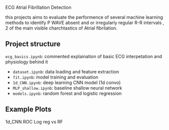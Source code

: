 ECG Atrial Fibrillation Detection

this projects aims to evaluate the performence of several machine learning methods to identify P WAVE absent and or 
irregularly regular R-R intervals , 2 of the main visible charchtastics of Atrial fibrilation.

## Project structure
`ecg_basics.ipynb`: commented explaination of basic ECG interpetation and physiology behind it
- `dataset.ipynb`: data loading and feature extraction
- `fit.ipynb`: model training and evaluation
- `1d_CNN.ipynb`: deep learning CNN model (1d convo)
- `MLP_shallow.ipynb`: baseline shallow neural network
- `models.ipynb`: random forest and logistic regression

 ## Example Plots
 1d_CNN ROC
 Log reg vs RF
